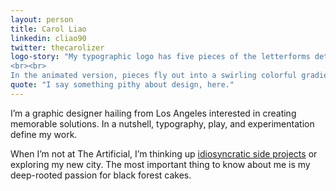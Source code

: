 ```yaml
---
layout: person
title: Carol Liao
linkedin: cliao90
twitter: thecarolizer
logo-story: "My typographic logo has five pieces of the letterforms detached. The subtraction is reflective of my love for minimalistic design and demonstrates how the subtractive process can create dynamic and whimsical solutions without being ostentatious.
<br><br>
In the animated version, pieces fly out into a swirling colorful gradient."
quote: "I say something pithy about design, here."
---
```


I’m a graphic designer hailing from Los Angeles interested in creating memorable solutions. In a nutshell, typography, play, and experimentation define my work. 

When I’m not at The Artificial, I’m thinking up [idiosyncratic side projects](http://www.carolliao.com) or exploring my new city. The most important thing to know about me is my deep-rooted passion for black forest cakes.